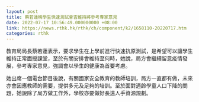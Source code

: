 ```yaml
---
layout: post
title: 蔡若蓮稱學生快速測試會否維持將參考專家意見
date: 2022-07-17 10:56:49.000000000 +08:00
link: https://news.rthk.hk/rthk/ch/component/k2/1658110-20220717.htm
categories: rthk
---
```


教育局局長蔡若蓮表示，要求學生在上學前進行快速抗原測試，是希望可以讓學生維持正常面授課堂，至於有關安排會維持至何時，她說，局方會繼續留意疫情發展，參考專家意見，強調會以學生的健康為首要考慮。

她出席一個電台節目後說，有關國家安全教育的教師培訓，局方一直都有做，未來亦會因應教師的需要，提供多元及足夠的培訓。至於面對適齡學童人口下降的問題，她說除了局方做工作外，學校亦要做好長遠人手資源規劃。
